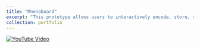 ```yaml
---
title: "Mnenoboard"
excerpt: "This prototype allows users to interactively encode, store, retrieve and visualize information. <br/><a href='https://www.youtube.com/watch?v=bLt4wlui--U'> <img width='500' src='https://i.ytimg.com/vi/bLt4wlui--U/maxresdefault.jpg' alt='YouTube Video'> </a>"
collection: portfolio
---
```



<a href='https://youtu.be/bLt4wlui--U'> <img src='https://i.ytimg.com/vi/bLt4wlui--U/maxresdefault.jpg' alt='YouTube Video'> </a>